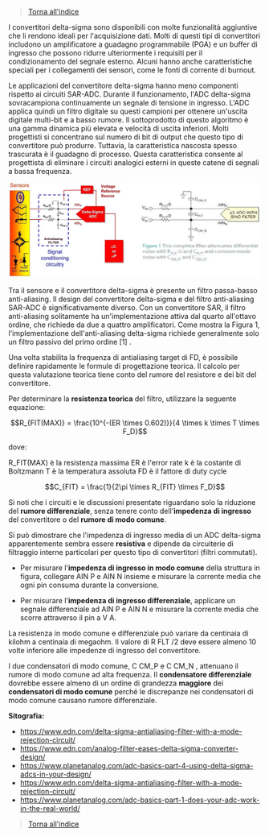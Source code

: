
>[Torna all'indice](readme.md#fasi-progetto)


I convertitori delta-sigma sono disponibili con molte funzionalità aggiuntive che li rendono ideali per l'acquisizione dati. Molti di questi tipi di convertitori includono un amplificatore a guadagno programmabile (PGA) e un buffer di ingresso che possono ridurre ulteriormente i requisiti per il condizionamento del segnale esterno. Alcuni hanno anche caratteristiche speciali per i collegamenti dei sensori, come le fonti di corrente di burnout.

Le applicazioni del convertitore delta-sigma hanno meno componenti rispetto ai circuiti SAR-ADC. Durante il funzionamento, l'ADC delta-sigma sovracampiona continuamente un segnale di tensione in ingresso. L'ADC applica quindi un filtro digitale su questi campioni per ottenere un'uscita digitale multi-bit e a basso rumore. Il sottoprodotto di questo algoritmo è una gamma dinamica più elevata e velocità di uscita inferiori. Molti progettisti si concentrano sul numero di bit di output che questo tipo di convertitore può produrre. Tuttavia, la caratteristica nascosta spesso trascurata è il guadagno di processo. Questa caratteristica consente al progettista di eliminare i circuiti analogici esterni in queste catene di segnali a bassa frequenza.

<img src="img\delta-sigma-filter.png" alt="alt text" width="1000">

Tra il sensore e il convertitore delta-sigma è presente un filtro passa-basso anti-aliasing. Il design del convertitore delta-sigma e del filtro anti-aliasing SAR-ADC è significativamente diverso. Con un convertitore SAR, il filtro anti-aliasing solitamente ha un'implementazione attiva dal quarto all'ottavo ordine, che richiede da due a quattro amplificatori. Come mostra la Figura 1, l'implementazione dell'anti-aliasing delta-sigma richiede generalmente solo un filtro passivo del primo ordine [1] .

Una volta stabilita la frequenza di antialiasing target di FD, è possibile definire rapidamente le formule di progettazione teorica. Il calcolo per questa valutazione teorica tiene conto del rumore del resistore e dei bit del convertitore. 

Per determinare la **resistenza teorica** del filtro, utilizzare la seguente equazione:

$$R_{FIT(MAX)} = \frac{10^{-(ER \times 0.602)}}{4 \times k \times T \times F_D}$$

dove:

R_FIT(MAX) è la resistenza massima
ER è l'error rate
k è la costante di Boltzmann
T è la temperatura assoluta
FD è il fattore di duty cycle

$$C_{FIT} = \frac{1}{2\pi \times R_{FIT} \times F_D}$$

Si noti che i circuiti e le discussioni presentate riguardano solo la riduzione del **rumore differenziale**, senza tenere conto dell'**impedenza di ingresso** del convertitore o del **rumore di modo comune**.

Si può dimostrare che l'impedenza di ingresso media di un ADC delta-sigma apparentemente sembra essere **resistiva** e dipende da circuiterie di filtraggio interne particolari per questo tipo di convertitori (filtri commutati).

- Per misurare l'**impedenza di ingresso in modo comune** della struttura in figura, collegare AIN P e AIN N insieme e misurare la corrente media che ogni pin consuma durante la conversione. 

- Per misurare l'**impedenza di ingresso differenziale**, applicare un segnale differenziale ad AIN P e AIN N e misurare la corrente media che scorre attraverso il pin a V A.

La resistenza in modo comune e differenziale può variare da centinaia di kilohm a centinaia di megaohm. Il valore di R FLT /2 deve essere almeno 10 volte inferiore alle impedenze di ingresso del convertitore.

I due condensatori di modo comune, C CM_P e C CM_N , attenuano il rumore di modo comune ad alta frequenza. Il **condensatore differenziale** dovrebbe essere almeno di un ordine di grandezza **maggiore** dei **condensatori di modo comune** perché le discrepanze nei condensatori di modo comune causano rumore differenziale.

**Sitografia:**
- https://www.edn.com/delta-sigma-antialiasing-filter-with-a-mode-rejection-circuit/
- https://www.edn.com/analog-filter-eases-delta-sigma-converter-design/
- https://www.planetanalog.com/adc-basics-part-4-using-delta-sigma-adcs-in-your-design/
- https://www.edn.com/delta-sigma-antialiasing-filter-with-a-mode-rejection-circuit/
- https://www.planetanalog.com/adc-basics-part-1-does-your-adc-work-in-the-real-world/


>[Torna all'indice](readme.md#fasi-progetto)
